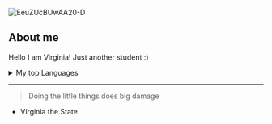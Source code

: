 ![EeuZUcBUwAA20-D](https://github.com/Virginia700/Virginia700/assets/134525133/226f12a3-ac3c-456c-a736-5a541f0460cb)

<!--I honlesty don't know what just happen-->
## About me
Hello I am Virginia! Just another student :)

<!-- Add more details about me later -->

<details>
  <summary>My top Languages</summary><br>
  
| Rank | THING-TO-RANK |
|-----:|---------------|
|     1| HTML          |
|     2| PHP           |
|     3| Javascript    |

</details>

---
> Doing the little things does big damage
- Virginia the State
